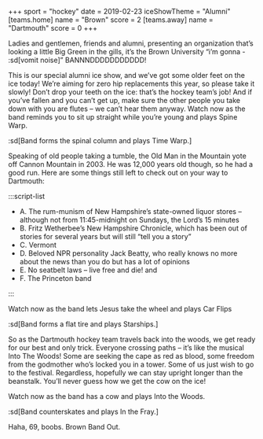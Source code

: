 +++
sport = "hockey"
date = 2019-02-23
iceShowTheme = "Alumni"
[teams.home]
name = "Brown"
score = 2
[teams.away]
name = "Dartmouth"
score = 0
+++

Ladies and gentlemen, friends and alumni, presenting an organization that’s looking a little Big Green in the gills, it’s the Brown University “i’m gonna - :sd[vomit noise]” BANNNDDDDDDDDDDD!

This is our special alumni ice show, and we’ve got some older feet on the ice today! We’re aiming for zero hip replacements this year, so please take it slowly! Don’t drop your teeth on the ice: that’s the hockey team’s job! And if you’ve fallen and you can’t get up, make sure the other people you take down with you are flutes – we can’t hear them anyway. Watch now as the band reminds you to sit up straight while you’re young and plays Spine Warp.

:sd[Band forms the spinal column and plays Time Warp.]

Speaking of old people taking a tumble, the Old Man in the Mountain yote off Cannon Mountain in 2003. He was 12,000 years old though, so he had a good run. Here are some things still left to check out on your way to Dartmouth:

:::script-list

- A. The rum-munism of New Hampshire’s state-owned liquor stores – although not from 11:45-midnight on Sundays, the Lord’s 15 minutes
- B. Fritz Wetherbee’s New Hampshire Chronicle, which has been out of stories for several years but will still “tell you a story”
- C. Vermont
- D. Beloved NPR personality Jack Beatty, who really knows no more about the news than you do but has a lot of opinions
- E. No seatbelt laws – live free and die! and
- F. The Princeton band

:::

Watch now as the band lets Jesus take the wheel and plays Car Flips

:sd[Band forms a flat tire and plays Starships.]

So as the Dartmouth hockey team travels back into the woods, we get ready for our best and only trick. Everyone crossing paths – it’s like the musical Into The Woods! Some are seeking the cape as red as blood, some freedom from the godmother who’s locked you in a tower. Some of us just wish to go to the festival. Regardless, hopefully we can stay upright longer than the beanstalk. You’ll never guess how we get the cow on the ice!

Watch now as the band has a cow and plays Into the Woods.

:sd[Band counterskates and plays In the Fray.]

Haha, 69, boobs. Brown Band Out.
